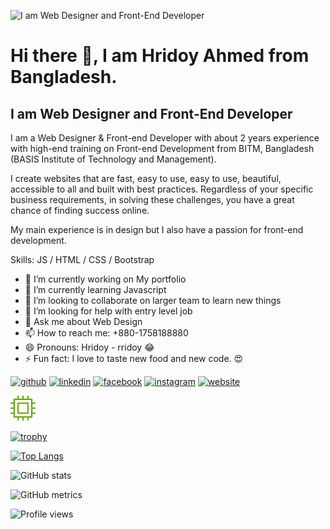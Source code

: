 ![I am Web Designer and Front-End Developer](https://scontent.fdac5-2.fna.fbcdn.net/v/t39.30808-6/257778570_2005734382925589_9182504598759797178_n.jpg?_nc_cat=107&ccb=1-7&_nc_sid=19026a&_nc_eui2=AeE59K9Tl-fJcfp9HGdPCVQrIIFOQRrZDNQggU5BGtkM1Oi6HWLfHB8bq8PI6cfME81M_ffpnEB7_s_cCSBJLl3k&_nc_ohc=aKtem0ectqoAX_f961-&_nc_ht=scontent.fdac5-2.fna&oh=00_AfBPlH_PP1VY1HZQeRx_cxSSmHnUVjehjK8ML9fg5pp_RA&oe=640169B1)

# Hi there 👋, I am **Hridoy Ahmed** from Bangladesh.
## I am Web Designer and Front-End Developer

I am a Web Designer & Front-end Developer with about 2 years experience with high-end training on Front-end Development from BITM, Bangladesh (BASIS Institute of Technology and Management).

I create websites that are fast, easy to use, easy to use, beautiful, accessible to all and built with best practices. Regardless of your specific business requirements, in solving these challenges, you have a great chance of finding success online.

My main experience is in design but I also have a passion for front-end development.

Skills: JS / HTML / CSS / Bootstrap

- 🔭 I’m currently working on My portfolio 
- 🌱 I’m currently learning Javascript 
- 👯 I’m looking to collaborate on larger team to learn new things 
- 🤔 I’m looking for help with entry level job 
- 💬 Ask me about Web Design  
- 📫 How to reach me: +880-1758188880 
- 😄 Pronouns: Hridoy - rridoy 😂 
- ⚡ Fun fact: I love to taste new food and new code.  😍  


[<img src='https://cdn.jsdelivr.net/npm/simple-icons@3.0.1/icons/github.svg' alt='github' height='40'>](https://github.com/hridoy8888)  [<img src='https://cdn.jsdelivr.net/npm/simple-icons@3.0.1/icons/linkedin.svg' alt='linkedin' height='40'>](https://www.linkedin.com/in/https://www.linkedin.com/in/hridoyahmed8888//)  [<img src='https://cdn.jsdelivr.net/npm/simple-icons@3.0.1/icons/facebook.svg' alt='facebook' height='40'>](https://www.facebook.com/https://www.facebook.com/hridoy.ahmed.8888)  [<img src='https://cdn.jsdelivr.net/npm/simple-icons@3.0.1/icons/instagram.svg' alt='instagram' height='40'>](https://www.instagram.com/https://www.instagram.com/its_hridoy_here//)  [<img src='https://cdn.jsdelivr.net/npm/simple-icons@3.0.1/icons/icloud.svg' alt='website' height='40'>](https://dev-hr.netlify.app/)  

<a href='https://docs.github.com/en/developers'><img src='https://raw.githubusercontent.com/acervenky/animated-github-badges/master/assets/devbadge.gif' width='40' height='40'></a> 

[![trophy](https://github-profile-trophy.vercel.app/?username=hridoy8888)](https://github.com/ryo-ma/github-profile-trophy)

[![Top Langs](https://github-readme-stats.vercel.app/api/top-langs/?username=hridoy8888)](https://github.com/anuraghazra/github-readme-stats)

![GitHub stats](https://github-readme-stats.vercel.app/api?username=hridoy8888&show_icons=true)   

![GitHub metrics](https://metrics.lecoq.io/hridoy8888)  

![Profile views](https://gpvc.arturio.dev/hridoy8888)  
